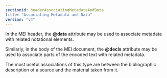 ```yaml
---
sectionid: headerAssociatingMetadataAndData
title: "Associating Metadata and Data"
version: "v4"
---
```


In the MEI header, the **@data** attribute may be used to associate metadata with related notational elements.

Similarly, in the body of the MEI document, the **@decls** attribute may be used to associate parts of the encoded text with related metadata.

The most useful associations of this type are between the bibliographic description of a source and the material taken from it.
